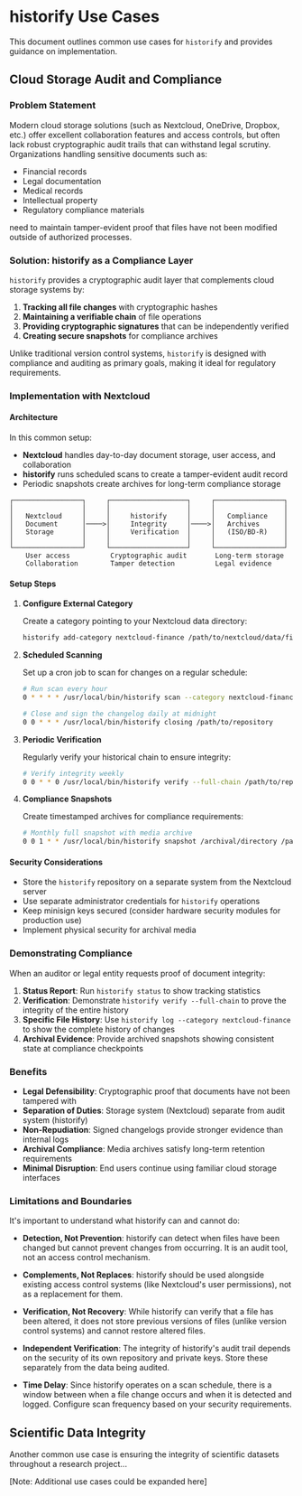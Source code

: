 # historify Use Cases

This document outlines common use cases for `historify` and provides guidance on implementation.

## Cloud Storage Audit and Compliance

### Problem Statement

Modern cloud storage solutions (such as Nextcloud, OneDrive, Dropbox, etc.) offer excellent collaboration features and access controls, but often lack robust cryptographic audit trails that can withstand legal scrutiny. Organizations handling sensitive documents such as:

- Financial records
- Legal documentation
- Medical records
- Intellectual property
- Regulatory compliance materials

need to maintain tamper-evident proof that files have not been modified outside of authorized processes.

### Solution: historify as a Compliance Layer

`historify` provides a cryptographic audit layer that complements cloud storage systems by:

1. **Tracking all file changes** with cryptographic hashes
2. **Maintaining a verifiable chain** of file operations
3. **Providing cryptographic signatures** that can be independently verified
4. **Creating secure snapshots** for compliance archives

Unlike traditional version control systems, `historify` is designed with compliance and auditing as primary goals, making it ideal for regulatory requirements.

### Implementation with Nextcloud

#### Architecture

In this common setup:

- **Nextcloud** handles day-to-day document storage, user access, and collaboration
- **historify** runs scheduled scans to create a tamper-evident audit record
- Periodic snapshots create archives for long-term compliance storage

```
┌─────────────────┐     ┌───────────────────┐     ┌─────────────────┐
│                 │     │                   │     │                 │
│   Nextcloud     │     │     historify     │     │   Compliance    │
│   Document      │────>│     Integrity     │────>│   Archives      │
│   Storage       │     │     Verification  │     │   (ISO/BD-R)    │
│                 │     │                   │     │                 │
└─────────────────┘     └───────────────────┘     └─────────────────┘
    User access          Cryptographic audit       Long-term storage
    Collaboration        Tamper detection          Legal evidence
```

#### Setup Steps

1. **Configure External Category**

   Create a category pointing to your Nextcloud data directory:

   ```bash
   historify add-category nextcloud-finance /path/to/nextcloud/data/finance /path/to/repository
   ```

2. **Scheduled Scanning**

   Set up a cron job to scan for changes on a regular schedule:

   ```bash
   # Run scan every hour
   0 * * * * /usr/local/bin/historify scan --category nextcloud-finance /path/to/repository
   
   # Close and sign the changelog daily at midnight
   0 0 * * * /usr/local/bin/historify closing /path/to/repository
   ```

3. **Periodic Verification**

   Regularly verify your historical chain to ensure integrity:

   ```bash
   # Verify integrity weekly
   0 0 * * 0 /usr/local/bin/historify verify --full-chain /path/to/repository
   ```

4. **Compliance Snapshots**

   Create timestamped archives for compliance requirements:

   ```bash
   # Monthly full snapshot with media archive
   0 0 1 * * /usr/local/bin/historify snapshot /archival/directory /path/to/repository --full --media
   ```

#### Security Considerations

- Store the `historify` repository on a separate system from the Nextcloud server
- Use separate administrator credentials for `historify` operations
- Keep minisign keys secured (consider hardware security modules for production use)
- Implement physical security for archival media

### Demonstrating Compliance

When an auditor or legal entity requests proof of document integrity:

1. **Status Report**: Run `historify status` to show tracking statistics
2. **Verification**: Demonstrate `historify verify --full-chain` to prove the integrity of the entire history
3. **Specific File History**: Use `historify log --category nextcloud-finance` to show the complete history of changes
4. **Archival Evidence**: Provide archived snapshots showing consistent state at compliance checkpoints

### Benefits

- **Legal Defensibility**: Cryptographic proof that documents have not been tampered with
- **Separation of Duties**: Storage system (Nextcloud) separate from audit system (historify)
- **Non-Repudiation**: Signed changelogs provide stronger evidence than internal logs
- **Archival Compliance**: Media archives satisfy long-term retention requirements
- **Minimal Disruption**: End users continue using familiar cloud storage interfaces

### Limitations and Boundaries

It's important to understand what historify can and cannot do:

- **Detection, Not Prevention**: historify can detect when files have been changed but cannot prevent changes from occurring. It is an audit tool, not an access control mechanism.

- **Complements, Not Replaces**: historify should be used alongside existing access control systems (like Nextcloud's user permissions), not as a replacement for them.

- **Verification, Not Recovery**: While historify can verify that a file has been altered, it does not store previous versions of files (unlike version control systems) and cannot restore altered files.

- **Independent Verification**: The integrity of historify's audit trail depends on the security of its own repository and private keys. Store these separately from the data being audited.

- **Time Delay**: Since historify operates on a scan schedule, there is a window between when a file change occurs and when it is detected and logged. Configure scan frequency based on your security requirements.

## Scientific Data Integrity

Another common use case is ensuring the integrity of scientific datasets throughout a research project...

[Note: Additional use cases could be expanded here]